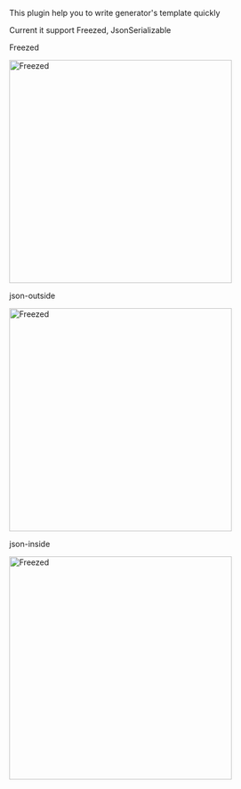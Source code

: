 This plugin help you to write generator's template quickly

Current it support Freezed, JsonSerializable

Freezed

<img width="400" src="https://gist.githubusercontent.com/tbm98/3726c42cf2c06f70d44606070eb1bf8d/raw/1286b354e0236833191998970e5988891b5451e8/freezed.png" alt="Freezed">

json-outside

<img width="400" src="https://gist.githubusercontent.com/tbm98/3726c42cf2c06f70d44606070eb1bf8d/raw/1286b354e0236833191998970e5988891b5451e8/json-outside.png" alt="Freezed">

json-inside

<img width="400" src="https://gist.githubusercontent.com/tbm98/3726c42cf2c06f70d44606070eb1bf8d/raw/1286b354e0236833191998970e5988891b5451e8/json-inside.png" alt="Freezed">